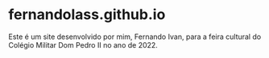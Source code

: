 # fernandolass.github.io
Este é um site desenvolvido por mim, Fernando Ivan, para a feira cultural do Colégio Militar Dom Pedro II no ano de 2022.
